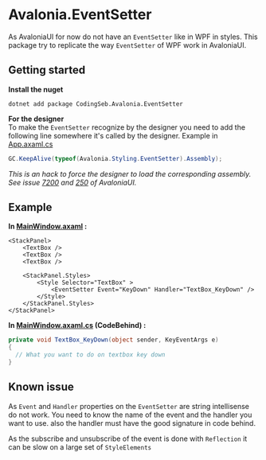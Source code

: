 # Avalonia.EventSetter

As AvaloniaUI for now do not have an `EventSetter` like in WPF in styles. This package try to replicate the way `EventSetter` of WPF work in AvaloniaUI. 

## Getting started

__Install the nuget__

```nuget
dotnet add package CodingSeb.Avalonia.EventSetter
```

__For the designer__  
To make the `EventSetter` recognize by the designer you need to add the following line somewhere it's called by the designer. Example in [App.axaml.cs](Samples/App.axaml.cs)

```c#
GC.KeepAlive(typeof(Avalonia.Styling.EventSetter).Assembly);
```

_This is an hack to force the designer to load the corresponding assembly. See issue [7200](https://github.com/AvaloniaUI/Avalonia/issues/7200) and [250](https://github.com/AvaloniaUI/AvaloniaVS/issues/250) of AvaloniaUI._

## Example

__In [MainWindow.axaml](Samples/MainWindow.axaml) :__

```axaml
<StackPanel>
	<TextBox />
	<TextBox />
	<TextBox />
		
	<StackPanel.Styles>
		<Style Selector="TextBox" >
			<EventSetter Event="KeyDown" Handler="TextBox_KeyDown" />
		</Style>
	</StackPanel.Styles>
</StackPanel>
```

__In [MainWindow.axaml.cs](Samples/MainWindow.axaml.cs) (CodeBehind) :__

```c#
private void TextBox_KeyDown(object sender, KeyEventArgs e)
{
  // What you want to do on textbox key down
}
```

## Known issue

As `Event` and `Handler` properties on the `EventSetter` are string intellisense do not work. You need to know the name of the event and the handler you want to use. also the handler must have the good signature in code behind.

As the subscribe and unsubscribe of the event is done with `Reflection` it can be slow on a large set of `StyleElements`
